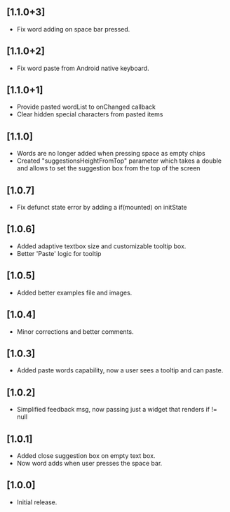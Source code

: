 ## [1.1.0+3]

- Fix word adding on space bar pressed.

## [1.1.0+2]

- Fix word paste from Android native keyboard.

## [1.1.0+1]

- Provide pasted wordList to onChanged callback
- Clear hidden special characters from pasted items

## [1.1.0]

- Words are no longer added when pressing space as empty chips
- Created "suggestionsHeightFromTop" parameter which takes a double and allows to set the suggestion box from the top of the screen

## [1.0.7]

- Fix defunct state error by adding a if(mounted) on initState

## [1.0.6]

- Added adaptive textbox size and customizable tooltip box.
- Better 'Paste' logic for tooltip

## [1.0.5]

- Added better examples file and images.

## [1.0.4]

- Minor corrections and better comments.

## [1.0.3]

- Added paste words capability, now a user sees a tooltip and can paste.

## [1.0.2]

- Simplified feedback msg, now passing just a widget that renders if != null

## [1.0.1]

- Added close suggestion box on empty text box.
- Now word adds when user presses the space bar.

## [1.0.0]

- Initial release.
